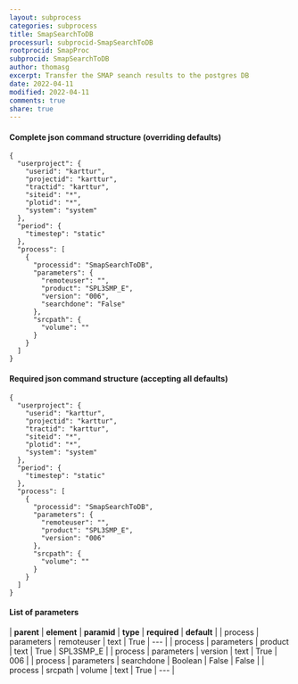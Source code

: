 ```yaml
---
layout: subprocess
categories: subprocess
title: SmapSearchToDB
processurl: subprocid-SmapSearchToDB
rootprocid: SmapProc
subprocid: SmapSearchToDB
author: thomasg
excerpt: Transfer the SMAP seanch results to the postgres DB
date: 2022-04-11
modified: 2022-04-11
comments: true
share: true
---
```


#### Complete json command structure (overriding defaults)
```
{
  "userproject": {
    "userid": "karttur",
    "projectid": "karttur",
    "tractid": "karttur",
    "siteid": "*",
    "plotid": "*",
    "system": "system"
  },
  "period": {
    "timestep": "static"
  },
  "process": [
    {
      "processid": "SmapSearchToDB",
      "parameters": {
        "remoteuser": "",
        "product": "SPL3SMP_E",
        "version": "006",
        "searchdone": "False"
      },
      "srcpath": {
        "volume": ""
      }
    }
  ]
}
```
#### Required json command structure (accepting all defaults)
```
{
  "userproject": {
    "userid": "karttur",
    "projectid": "karttur",
    "tractid": "karttur",
    "siteid": "*",
    "plotid": "*",
    "system": "system"
  },
  "period": {
    "timestep": "static"
  },
  "process": [
    {
      "processid": "SmapSearchToDB",
      "parameters": {
        "remoteuser": "",
        "product": "SPL3SMP_E",
        "version": "006"
      },
      "srcpath": {
        "volume": ""
      }
    }
  ]
}
```
#### List of parameters

| **parent** | **element** | **paramid** | **type** | **required** | **default** |
| process | parameters | remoteuser | text | True | --- |
| process | parameters | product | text | True | SPL3SMP_E |
| process | parameters | version | text | True | 006 |
| process | parameters | searchdone | Boolean | False | False |
| process | srcpath | volume | text | True | --- |
